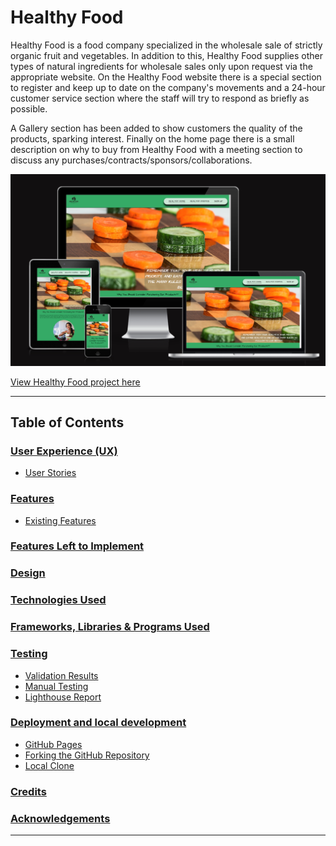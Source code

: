 # Healthy Food

Healthy Food is a food company specialized in the wholesale sale of strictly organic fruit and vegetables. In addition to this, Healthy Food supplies other types of natural ingredients for wholesale sales only upon request via the appropriate website.
On the Healthy Food website there is a special section to register and keep up to date on the company's movements and a 24-hour customer service section where the staff will try to respond as briefly as possible.

A Gallery section has been added to show customers the quality of the products, sparking interest.
Finally on the home page there is a small description on why to buy from Healthy Food with a meeting section to discuss any purchases/contracts/sponsors/collaborations.

![Am I Responsive](assets/images/am-i-responsive.png)

[View Healthy Food project here](https://t0tacci0.github.io/HealthyFood-1P/)

---

## Table of Contents

### [User Experience (UX)](#user-experience-ux-1)

- [User Stories](#user-stories)

### [Features](#features)

- [Existing Features](#existing-features)

### [Features Left to Implement](#features-left-to-implement-1)

### [Design](#design-1)

### [Technologies Used](#technologies-used-1)

### [Frameworks, Libraries & Programs Used](#frameworks-libraries--programs-used-1)

### [Testing](#testing-1)

- [Validation Results](#validation-results)
- [Manual Testing](#manual-testing)
- [Lighthouse Report](#lighthouse-report)

### [Deployment and local development](#deployment-and-local-development-1)

- [GitHub Pages](#github-pages)
- [Forking the GitHub Repository](#forking-the-github-repository)
- [Local Clone](#local-clone)

### [Credits](#credits-1)

### [Acknowledgements](#acknowledgements-1)

---
